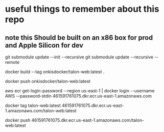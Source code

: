 # useful things to remember about this repo
## note this Should be built on an x86 box for prod and Apple Silicon for dev
git submodule update --init --recursive
git submodule update --recursive --remote

docker build --tag onkisdocker/talon-web:latest .

docker push onkisdocker/talon-web:latest



aws ecr get-login-password --region us-east-1 | docker login --username AWS --password-stdin 461591761075.dkr.ecr.us-east-1.amazonaws.com


docker tag talon-web:latest 461591761075.dkr.ecr.us-east-1.amazonaws.com/talon-web:latest

docker push 461591761075.dkr.ecr.us-east-1.amazonaws.com/talon-web:latest

